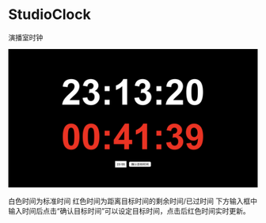# StudioClock
演播室时钟

![Snipaste_2024-09-20_23-13-23](image/Snipaste_2024-09-20_23-13-23.png)

白色时间为标准时间
红色时间为距离目标时间的剩余时间/已过时间
下方输入框中输入时间后点击“确认目标时间”可以设定目标时间，点击后红色时间实时更新。
